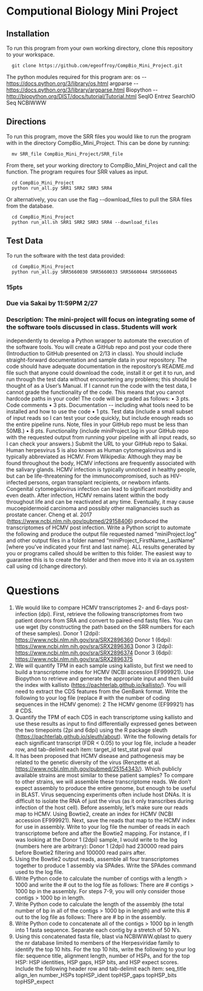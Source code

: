 # Computional Biology Mini Project

## Installation
To run this program from your own working directory, clone this repository to your workspace. 

```
  git clone https://github.com/egeoffroy/CompBio_Mini_Project.git
```

The python modules required for this program are: 
                      os -- https://docs.python.org/3/library/os.html
                      argparse -- https://docs.python.org/3/library/argparse.html
                      Biopython -- http://biopython.org/DIST/docs/tutorial/Tutorial.html
                        SeqIO
                        Entrez
                        SearchIO
                        Seq
                        NCBIWWW
## Directions
To run this program, move the SRR files you would like to run the program with in the directory CompBio_Mini_Project. This can be done by running:
```
  mv SRR_file CompBio_Mini_Project/SRR_file

```
From there, set your working directory to CompBio_Mini_Project and call the function. The program requires four SRR values as input. 
```
  cd CompBio_Mini_Project
  python run_all.py SRR1 SRR2 SRR3 SRR4
```

Or alternatively, you can use the flag --download_files to pull the SRA files from the database. 
```
  cd CompBio_Mini_Project
  python run_all.sh SRR1 SRR2 SRR3 SRR4 --download_files
```

## Test Data 
To run the software with the test data provided:
```
  cd CompBio_Mini_Project
  python run_all.py SRR5660030 SRR5660033 SRR5660044 SRR5660045
```

### 15pts
### Due via Sakai by 11:59PM 2/27
### Description: The mini-project will focus on integrating some of the software tools discussed in class. Students will work
independently to develop a Python wrapper to automate the execution of the software tools. You will create a GitHub
repo and post your code there (Introduction to GitHub presented on 2/13 in class). You should include straight-forward
documentation and sample data in your repository. The code should have adequate documentation in the repository’s
README.md file such that anyone could download the code, install it or get it to run, and run through the test data
without encountering any problems; this should be thought of as a User’s Manual. If I cannot run the code with the test
data, I cannot grade the functionality of the code. This means that you cannot hardcode paths in your code!
The code will be graded as follows:
• 3 pts. Code comments
• 3 pts. Documentation -- including what tools need to be installed and how to use the code
• 1 pts. Test data (include a small subset of input reads so I can test your code quickly, but include enough reads so the
entire pipeline runs. Note, files in your GitHub repo must be less than 50MB.)
• 8 pts. Functionality (include miniProject.log in your GitHub repo with the requested output from running your pipeline
with all input reads, so I can check your answers.)
Submit the URL to your GitHub repo to Sakai.
Human herpesvirus 5 is also known as Human cytomegalovirus and is typically abbreviated as HCMV.
From Wikipedia: Although they may be found throughout the body, HCMV infections are frequently associated with the
salivary glands. HCMV infection is typically unnoticed in healthy people, but can be life-threatening for the
immunocompromised, such as HIV-infected persons, organ transplant recipients, or newborn infants. Congenital
cytomegalovirus infection can lead to significant morbidity and even death. After infection, HCMV remains latent within
the body throughout life and can be reactivated at any time. Eventually, it may cause mucoepidermoid carcinoma and
possibly other malignancies such as prostate cancer.
Cheng et al. 2017 (https://www.ncbi.nlm.nih.gov/pubmed/29158406) produced the transcriptomes of HCMV post
infection. Write a Python script to automate the following and produce the output file requested named
“miniProject.log” and other output files in a folder named “miniProject_FirstName_LastName” [where you’ve indicated
your first and last name]. ALL results generated by you or programs called should be written to this folder. The easiest
way to guarantee this is to create the folder and then move into it via an os.system call using cd (change directory).

# Questions
1. We would like to compare HCMV transcriptomes 2- and 6-days post-infection (dpi). First, retrieve the following
transcriptomes from two patient donors from SRA and convert to paired-end fastq files. You can use wget (by
constructing the path based on the SRR numbers for each of these samples).
Donor 1 (2dpi): https://www.ncbi.nlm.nih.gov/sra/SRX2896360
Donor 1 (6dpi): https://www.ncbi.nlm.nih.gov/sra/SRX2896363
Donor 3 (2dpi): https://www.ncbi.nlm.nih.gov/sra/SRX2896374
Donor 3 (6dpi): https://www.ncbi.nlm.nih.gov/sra/SRX2896375
2. We will quantify TPM in each sample using kallisto, but first we need to build a transcriptome index for HCMV (NCBI
accession EF999921). Use Biopython to retrieve and generate the appropriate input and then build the index with
kallisto (https://pachterlab.github.io/kallisto/). You will need to extract the CDS features from the GenBank format.
Write the following to your log file (replace # with the number of coding sequences in the HCMV genome):
2
The HCMV genome (EF99921) has # CDS.
3. Quantify the TPM of each CDS in each transcriptome using kallisto and use these results as input to find differentially
expressed genes between the two timepoints (2pi and 6dpi) using the R package sleuth
(https://pachterlab.github.io/sleuth/about). Write the following details for each significant transcript (FDR < 0.05) to
your log file, include a header row, and tab-delimit each item:
target_id test_stat pval qval
4. It has been proposed that HCMV disease and pathogenesis may be related to the genetic diversity of the virus
(Renzette et al. https://www.ncbi.nlm.nih.gov/pubmed/25154343/). Which publicly available strains are most similar to
these patient samples? To compare to other strains, we will assemble these transcriptome reads. We don’t expect
assembly to produce the entire genome, but enough to be useful in BLAST. Virus sequencing experiments often include
host DNAs. It is difficult to isolate the RNA of just the virus (as it only transcribes during infection of the host cell). Before
assembly, let’s make sure our reads map to HCMV. Using Bowtie2, create an index for HCMV (NCBI accession EF999921).
Next, save the reads that map to the HCMV index for use in assembly. Write to your log file the number of reads in each
transcriptome before and after the Bowtie2 mapping. For instance, if I was looking at the Donor 1 (2dpi) sample, I would
write to the log (numbers here are arbitrary):
Donor 1 (2dpi) had 230000 read pairs before Bowtie2 filtering and 100000 read
pairs after.
5. Using the Bowtie2 output reads, assemble all four transcriptomes together to produce 1 assembly via SPAdes. Write
the SPAdes command used to the log file.
6. Write Python code to calculate the number of contigs with a length > 1000 and write the # out to the log file as
follows:
There are # contigs > 1000 bp in the assembly.
For steps 7-9, you will only consider those contigs > 1000 bp in length.
7. Write Python code to calculate the length of the assembly (the total number of bp in all of the contigs > 1000 bp in
length) and write this # out to the log file as follows:
There are # bp in the assembly.
8. Write Python code to concatenate all of the contigs > 1000 bp in length into 1 fasta sequence. Separate each contig by
a stretch of 50 N’s.
9. Using this concatenated fasta file, blast via NCBIWWW.qblast to query the nr database limited to members of the
Herpesviridae family to identify the top 10 hits. For the top 10 hits, write the following to your log file: sequence title,
alignment length, number of HSPs, and for the top HSP: HSP identities, HSP gaps, HSP bits, and HSP expect scores.
Include the following header row and tab-delimit each item:
seq_title align_len number_HSPs topHSP_ident topHSP_gaps topHSP_bits topHSP_expect
